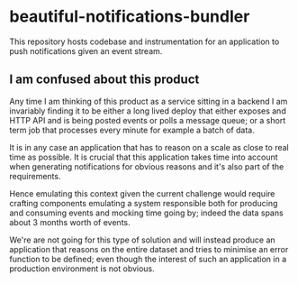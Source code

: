 # beautiful-notifications-bundler

This repository hosts codebase and instrumentation for an application to push notifications given an event stream.

## I am confused about this product

Any time I am thinking of this product as a service sitting in a backend I am invariably finding it to be either a long lived deploy that either exposes and HTTP API and is being posted events or polls a message queue; or a short term job that processes every minute for example a batch of data.

It is in any case an application that has to reason on a scale as close to real time as possible. It is crucial that this application takes time into account when generating notifications for obvious reasons and it's also part of the requirements.

Hence emulating this context given the current challenge would require crafting components emulating a system responsible both for producing and consuming events and mocking time going by; indeed the data spans about 3 months worth of events.

We're are not going for this type of solution and will instead produce an application that reasons on the entire dataset and tries to minimise an error function to be defined; even though the interest of such an application in a production environment is not obvious.

